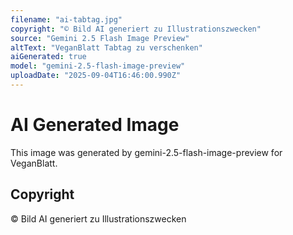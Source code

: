 ```yaml
---
filename: "ai-tabtag.jpg"
copyright: "© Bild AI generiert zu Illustrationszwecken"
source: "Gemini 2.5 Flash Image Preview"
altText: "VeganBlatt Tabtag zu verschenken"
aiGenerated: true
model: "gemini-2.5-flash-image-preview"
uploadDate: "2025-09-04T16:46:00.990Z"
---
```


# AI Generated Image

This image was generated by gemini-2.5-flash-image-preview for VeganBlatt.

## Copyright
© Bild AI generiert zu Illustrationszwecken
